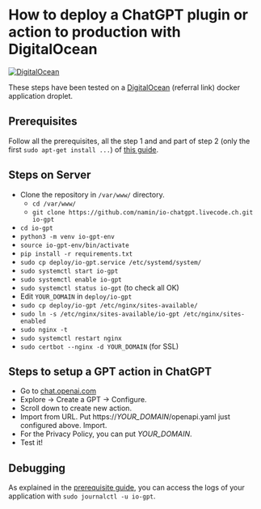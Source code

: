 # How to deploy a ChatGPT plugin or action to production with DigitalOcean

[![DigitalOcean](https://opensource.nyc3.cdn.digitaloceanspaces.com/attribution/assets/SVG/DO_Logo_horizontal_blue.svg)](https://www.digitalocean.com/?refcode=10856c6c1ff2)

These steps have been tested on a [DigitalOcean](https://www.digitalocean.com/?refcode=10856c6c1ff2) (referral link) docker application droplet.

## Prerequisites

Follow all the prerequisites, all the step 1 and and part of step 2 (only the first `sudo apt-get install ...`) of [this guide](https://www.digitalocean.com/community/tutorials/how-to-serve-flask-applications-with-gunicorn-and-nginx-on-ubuntu-22-04#prerequisites).

## Steps on Server

- Clone the repository in `/var/www/` directory.
  - `cd /var/www/`
  - `git clone https://github.com/namin/io-chatgpt.livecode.ch.git io-gpt`
- `cd io-gpt`
- `python3 -m venv io-gpt-env`
- `source io-gpt-env/bin/activate`
- `pip install -r requirements.txt`
- `sudo cp deploy/io-gpt.service /etc/systemd/system/`
- `sudo systemctl start io-gpt`
- `sudo systemctl enable io-gpt`
- `sudo systemctl status io-gpt` (to check all OK)
- Edit `YOUR_DOMAIN` in `deploy/io-gpt`
- `sudo cp deploy/io-gpt /etc/nginx/sites-available/`
- `sudo ln -s /etc/nginx/sites-available/io-gpt /etc/nginx/sites-enabled`
- `sudo nginx -t`
- `sudo systemctl restart nginx`
- `sudo certbot --nginx -d YOUR_DOMAIN` (for SSL)

## Steps to setup a GPT action in ChatGPT
- Go to [chat.openai.com](https://chat.openai.com)
- Explore -> Create a GPT -> Configure.
- Scroll down to create new action.
- Import from URL. Put https://_YOUR_DOMAIN_/openapi.yaml just configured above. Import.
- For the Privacy Policy, you can put _YOUR_DOMAIN_.
- Test it!

## Debugging
As explained in the [prerequisite guide](https://www.digitalocean.com/community/tutorials/how-to-serve-flask-applications-with-gunicorn-and-nginx-on-ubuntu-22-04#step-6-securing-the-application), you can access the logs of your application with `sudo journalctl -u io-gpt`.
